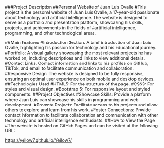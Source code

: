 ###Project Description
##Personal Website of Juan Luis Ovalle
#This project is the personal website of Juan Luis Ovalle, a 17-year-old passionate about technology and artificial intelligence. The website is designed to serve as a portfolio and presentation platform, showcasing his skills, projects, and achievements in the fields of #artificial intelligence, programming, and other technological areas.

##Main Features
#Introduction Section: A brief introduction of Juan Luis Ovalle, highlighting his passion for technology and his educational journey.
#Portfolio: A visual gallery showcasing the most relevant projects he has worked on, including descriptions and links to view additional details.
#Contact Links: Contact information and links to his profiles on GitHub, TikTok, and email to facilitate communication and collaboration.
#Responsive Design: The website is designed to be fully responsive, ensuring an optimal user experience on both mobile and desktop devices.
##Technologies Used
#HTML5: For the structure of the page.
#CSS3: For styles and visual design.
#Bootstrap 5: For responsive layout and styled components.
##Project Objectives
#Showcase Skills: Provide a platform where Juan Luis can showcase his skills in programming and web development.
#Promote Projects: Facilitate access to his projects and allow others to explore and learn from his work.
#Foster Connections: Provide contact information to facilitate collaboration and communication with other technology and artificial intelligence enthusiasts.
##How to View the Page
#The website is hosted on GitHub Pages and can be visited at the following URL:

https://yeilow7.github.io/Yeilow7/
